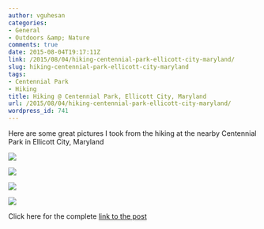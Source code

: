```yaml
---
author: vguhesan
categories:
- General
- Outdoors &amp; Nature
comments: true
date: 2015-08-04T19:17:11Z
link: /2015/08/04/hiking-centennial-park-ellicott-city-maryland/
slug: hiking-centennial-park-ellicott-city-maryland
tags:
- Centennial Park
- Hiking
title: Hiking @ Centennial Park, Ellicott City, Maryland
url: /2015/08/04/hiking-centennial-park-ellicott-city-maryland/
wordpress_id: 741
---
```


Here are some great pictures I took from the hiking at the nearby Centennial Park in Ellicott City, Maryland

![](https://lh4.googleusercontent.com/-PNy6oQV5hEg/VcENWRvgdmI/AAAAAAAAZYk/1zupHwTtoG4/w1118-h629-no/20150802_162659.jpg)

![](https://lh4.googleusercontent.com/-xY73HGrbJyc/VcENWQ-r7eI/AAAAAAAAZYk/bd8E1XYhi4w/w1118-h629-no/20150802_161558.jpg)

![](https://lh4.googleusercontent.com/-y1p7zhb0oDQ/VcENWe9h2DI/AAAAAAAAZYk/fdB3e-0i9nk/w1118-h629-no/20150802_155243.jpg)

![](https://lh6.googleusercontent.com/-Dm5zvpCyp0Q/VcENWYhsHMI/AAAAAAAAZYk/ilVNZZR5-zM/w1118-h629-no/20150802_153256-EFFECTS.jpg)

Click here for the complete [link to the post](https://plus.google.com/+VenkattGuhesan/posts/3racSZ7zYKK)
